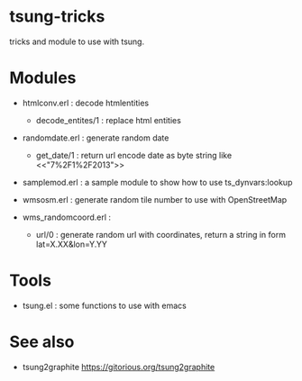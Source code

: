 tsung-tricks
============

tricks and module to use with tsung.

Modules
=======

* htmlconv.erl : decode htmlentities
  
  * decode_entites/1 : replace html entities

* randomdate.erl : generate random date 

  * get_date/1 : return url encode date as byte string like <<"7%2F1%2F2013">>

* samplemod.erl : a sample module to show how to use ts_dynvars:lookup

* wmsosm.erl : generate random tile number to use with OpenStreetMap

* wms_randomcoord.erl : 

  * url/0 : generate random url with coordinates, return a string in form lat=X.XX&lon=Y.YY

Tools
=====

* tsung.el : some functions to use with emacs

See also
========

* tsung2graphite https://gitorious.org/tsung2graphite
